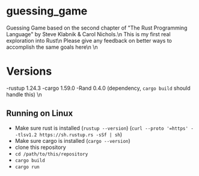 # guessing_game
Guessing Game based on the second chapter of "The Rust Programming Language" by Steve Klabnik & Carol Nichols.\n
This is my first real exploration into Rust\n
Please give any feedback on better ways to accomplish the same goals here\n
\n
# Versions
-rustup 1.24.3
-cargo 1.59.0
-Rand 0.4.0 (dependency, `cargo build` should handle this)
\n
## Running on Linux
- Make sure rust is installed (`rustup --version`) (`curl --proto '=https' --tlsv1.2 https://sh.rustup.rs -sSf | sh`)
- Make sure cargo is installed (`cargo --version`)
- clone this repository
- `cd /path/to/this/repository`
- `cargo build`
- `cargo run`
